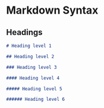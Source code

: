 # Markdown Syntax

## Headings

~~~markdown
# Heading level 1

~~~

~~~markdown
## Heading level 2

~~~

~~~markdown
### Heading level 3

~~~

~~~markdown
#### Heading level 4

~~~

~~~markdown
##### Heading level 5

~~~

~~~markdown
###### Heading level 6

~~~

